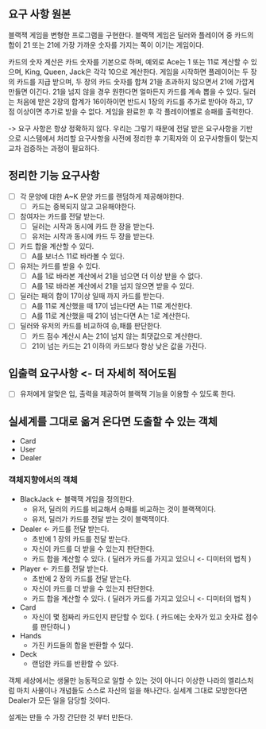 ## 요구 사항 원본
블랙잭 게임을 변형한 프로그램을 구현한다. 블랙잭 게임은 딜러와 플레이어 중 카드의 합이 21 또는 21에 가장 가까운 숫자를 가지는 쪽이 이기는 게임이다.

카드의 숫자 계산은 카드 숫자를 기본으로 하며, 예외로 Ace는 1 또는 11로 계산할 수 있으며, King, Queen, Jack은 각각 10으로 계산한다.
게임을 시작하면 플레이어는 두 장의 카드를 지급 받으며, 두 장의 카드 숫자를 합쳐 21을 초과하지 않으면서 21에 가깝게 만들면 이긴다. 21을 넘지 않을 경우 원한다면 얼마든지 카드를 계속 뽑을 수 있다.
딜러는 처음에 받은 2장의 합계가 16이하이면 반드시 1장의 카드를 추가로 받아야 하고, 17점 이상이면 추가로 받을 수 없다.
게임을 완료한 후 각 플레이어별로 승패를 출력한다.

-> 요구 사항은 항상 정확하지 않다. 우리는 그렇기 때문에 전달 받은 요구사항을 기반으로
시스템에서 처리할 요구사항을 사전에 정리한 후 기획자와 이 요구사항들이 맞는지 교차 검증하는 과정이 필요하다.


## 정리한 기능 요구사항
- [ ] 각 문양에 대한 A~K 문양 카드를 랜덤하게 제공해야한다.
  - [ ] 카드는 중복되지 않고 고유해야한다.
- [ ] 참여자는 카드를 전달 받는다.
  - [ ] 딜러는 시작과 동시에 카드 한 장을 받는다.
  - [ ] 유저는 시작과 동시에 카드 두 장을 받는다.
- [ ] 카드 합을 계산할 수 있다.
  - [ ] A를 보너스 11로 바라볼 수 있다.
- [ ] 유저는 카드를 받을 수 있다.
  - [ ] A를 1로 바라본 계산에서 21을 넘으면 더 이상 받을 수 없다.
  - [ ] A를 1로 바라본 계산에서 21을 넘지 않으면 받을 수 있다.
- [ ] 딜러는 패의 합이 17이상 일때 까지 카드를 받는다.
  - [ ] A를 11로 계산했을 때 17이 넘는다면 A는 11로 계산한다.
  - [ ] A를 11로 계산했을 때 21이 넘는다면 A는 1로 계산한다.
- [ ] 딜러와 유저의 카드를 비교하여 승,패를 판단한다.
  - [ ] 카드 점수 계산시 A는 21이 넘지 않는 최댓값으로 계산한다.
  - [ ] 21이 넘는 카드는 21 이하의 카드보다 항상 낮은 값을 가진다.

## 입출력 요구사항 <- 더 자세히 적어도됨
- [ ] 유저에게 알맞은 입, 출력을 제공하여 블랙잭 기능을 이용할 수 있도록 한다.

## 실세계를 그대로 옮겨 온다면 도출할 수 있는 객체
- Card
- User
- Dealer

### 객체지향에서의 객체
- BlackJack <- 블랙잭 게임을 정의한다.
  - 유저, 딜러의 카드를 비교해서 승패를 비교하는 것이 블랙잭이다.
  - 유저, 딜러가 카드를 전달 받는 것이 블랙잭이다.
- Dealer <- 카드를 전달 받는다.
  - 초반에 1 장의 카드를 전달 받는다.
  - 자신이 카드를 더 받을 수 있는지 판단한다.
  - 카드 합을 계산할 수 있다. ( 딜러가 카드를 가지고 있으니 <- 디미터의 법칙 )
- Player <- 카드를 전달 받는다.
  - 초반에 2 장의 카드를 전달 받는다.
  - 자신이 카드를 더 받을 수 있는지 판단한다.
  - 카드 합을 계산할 수 있다. ( 딜러가 카드를 가지고 있으니 <- 디미터의 법칙 )
- Card
  - 자신이 몇 점짜리 카드인지 판단할 수 있다. ( 카드에는 숫자가 있고 숫자로 점수를 판단하니 )
- Hands
  - 가진 카드들의 합을 반환할 수 있다.
- Deck
  - 랜덤한 카드를 반환할 수 있다.

객체 세상에서는 생물만 능동적으로 일할 수 있는 것이 아니다 이상한 나라의 엘리스처럼 마치 사물이나 개념들도 스스로 자신의 일을 해나간다.
실세계 그대로 모방한다면 Dealer가 모든 일을 담당할 것이다.

설계는 만들 수 가장 간단한 것 부터 만든다.
